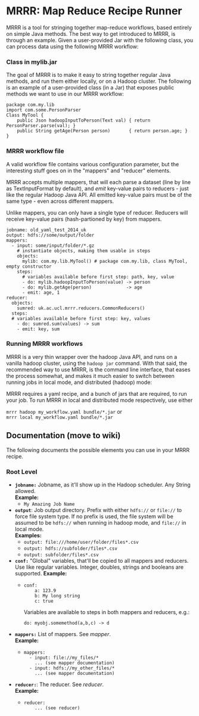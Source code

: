 
# MRRR: Map Reduce Recipe Runner

MRRR is a tool for stringing together map-reduce workflows, based entirely on simple Java methods. The best way to get introduced to MRRR, is through an example. Given a user-provided Jar with the following class, you can process data using the following MRRR workflow:

### Class in mylib.jar

The goal of MRRR is to make it easy to string together regular Java methods, and run them either locally, or on a Hadoop cluster. The following is an example of a user-provided class (in a Jar) that exposes public methods we want to use in our MRRR workflow:

	package com.my.lib
	import com.some.PersonParser
	Class MyTool {		
		public Json hadoopInputToPerson(Text val) { return PersonParser.parse(val); }
		public String getAge(Person person)       { return person.age; }
	}

### MRRR workflow file

A valid workflow file contains various configuration parameter, but the interesting stuff goes on in the "mappers" and "reducer" elements. 

MRRR accepts multiple mappers, that will each parse a dataset (line by line as TextInputFormat by default), and *emit* key-value pairs to reducers - just like the regular Hadoop Java API. All emitted key-value pairs must be of the same type - even across different mappers.

Unlike mappers, you can only have a single type of reducer. Reducers will receive key-value pairs (hash-partioned by key) from mappers.

	jobname: old_yaml_test_2014_uk
	output: hdfs://some/output/folder
	mappers:
	  - input: some/input/folder/*.gz
	    # instantiate objects, making them usable in steps
	    objects:
	      mylib: com.my.lib.MyTool() # package com.my.lib, class MyTool, empty constructor
	    steps:
	      # variables available before first step: path, key, value
		  - do: mylib.hadoopInputToPerson(value) -> person
		  - do: mylib.getAge(person)             -> age
		  - emit: age, 1
	reducer:
  	  objects:	
  	    sumred: uk.ac.ucl.mrrr.reducers.CommonReducers()
  	  steps:
      # variables available before first step: key, values
  	    - do: sumred.sum(values) -> sum
  	    - emit: key, sum

### Running MRRR workflows

MRRR is a very thin wrapper over the hadoop Java API, and runs on a vanilla hadoop cluster, using the `hadoop jar` command. With that said, the recommended way to use MRRR, is the command line interface, that eases the process somewhat, and makes it much easier to switch between running jobs in local mode, and distributed (hadoop) mode:

MRRR requires a yaml recipe, and a bunch of jars that are required, to run your job. To run MRRR in local and distributed mode respectively, use either 

`mrrr hadoop my_workflow.yaml bundle/*.jar` or  
`mrrr local my_workflow.yaml bundle/*.jar`
    
## Documentation (move to wiki)

The following documents the possible elements you can use in your MRRR recipe.



### Root Level

 - **`jobname:`** Jobname, as it'll show up in the Hadoop scheduler. Any String allowed.  
   **Example:**
    - `My Amazing Job Name`
 - **`output`**: Job output directory. Prefix with either `hdfs://` or `file://` to force file system type. If no prefix is used, the file system will be assumed to be `hdfs://` when running in hadoop mode, and `file://` in local mode.  
   **Examples:** 
    - `output: file:///home/user/folder/files*.csv`
    - `output: hdfs://subfolder/files*.csv`
    - `output: subfolder/files*.csv`
 - **`conf:`** "Global" variables, that'll be copied to all mappers and reducers. Use like regular variables. Integer, doubles, strings and booleans are supported.
   **Example:**
    -  ```
       conf:  
           a: 123.9
           b: My long string
           c: true
          ```
       Variables are available to steps in both mappers and reducers, e.g.:

       ```
       do: myobj.somemethod(a,b,c) -> d
       ```
 - **`mappers:`** List of mappers. See *mapper*.  
   **Example:**
    - ```
      mappers:
        - input: file://my_files/*
          ... (see mapper documentation)
        - input: hdfs://my_other_files/*
          ... (see mapper documentation)
      ```
 - **`reducer:`**: The reducer. See *reducer*.  
   **Example:**
   - ```
     reducer: 
         ... (see reducer)
     ```

